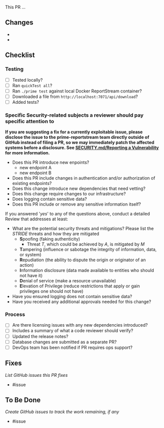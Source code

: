 This PR ...

## Changes
-
-

## Checklist

### Testing
- [ ] Tested locally?
- [ ] Ran `quickTest all`?
- [ ] Ran `./prime test` against local Docker ReportStream container?
- [ ] Downloaded a file from `http://localhost:7071/api/download`?
- [ ] Added tests?

### Specific Security-related subjects a reviewer should pay specific attention to

**If you are suggesting a fix for a currently exploitable issue, please disclose the issue to the prime-reportstream team directly outside of GitHub instead of filing a PR, so we may immediately patch the affected systems before a disclosure. See [SECURITY.md/Reporting a Vulnerability](https://github.com/CDCgov/prime-reportstream/blob/master/SECURITY.md#reporting-a-vulnerability) for more information.**

- Does this PR introduce new enpoints?
    - new endpoint A
    - new endpoint B
- Does this PR include changes in authentication and/or authorization of existing endpoints?
- Does this change introduce new dependencies that need vetting?
- Does this change require changes to our infrastructure?
- Does logging contain sensitive data?
- Does this PR include or remove any sensitive information itself?

If you answered '_yes_' to any of the questions above, conduct a detailed Review that addresses at least:

- What are the potential security threats and mitigations? Please list the _STRIDE_ threats and how they are mitigated
    - **S**poofing (faking authenticity)
        - Threat _T_, which could be achieved by _A_, is mitigated by _M_
    - **T**ampering (influence or sabotage the integrity of information, data, or system)
    - **R**epudiation (the ability to dispute the origin or originator of an action)
    - **I**nformation disclosure (data made available to entities who should not have it)
    - **D**enial of service (make a resource unavailable)
    - **E**levation of Privilege (reduce restrictions that apply or gain privileges one should not have)
- Have you ensured logging does not contain sensitive data?
- Have you received any additional approvals needed for this change?

### Process
- [ ] Are there licensing issues with any new dependencies introduced?
- [ ] Includes a summary of what a code reviewer should verify?
- [ ] Updated the release notes?
- [ ] Database changes are submitted as a separate PR?
- [ ] DevOps team has been notified if PR requires ops support?

## Fixes
*List GitHub issues this PR fixes*
- #issue

## To Be Done
*Create GitHub issues to track the work remaining, if any*
- #issue

